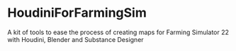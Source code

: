 # HoudiniForFarmingSim
A kit of tools to ease the process of creating maps for Farming Simulator 22 with Houdini, Blender and Substance Designer
